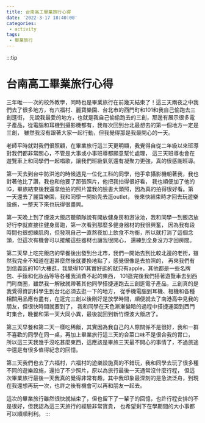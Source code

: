 ```yaml
---
title: 台南高工畢業旅行心得
date: '2022-3-17 18:40:00'
categories:
 - activity
tags:
 - 畢業旅行
---
```


:::tip
# 台南高工畢業旅行心得

三年唯一一次的校外教學，同時也是畢業旅行在前幾天結束了！這三天兩夜之中我們去了很多地方，有六福村、麗寶樂園、台北市的西門町和101和我自己偷跑去三創逛街，
先說我最愛的地方，也就是我自己偷偷跑去的三創，那邊有展示很多電子產品，從電腦和耳機到攝影機都有，我每次回到台北最想去的第一個地方一定是三創，
雖然我沒有跟著大家一起行動，但我覺得那是我最開心的一天。

老師平時就對我們很照顧，在畢業旅行這三天更明顯，我覺得自從二年級以來班導對我們都非常關心，不管是大事或小事班導都願意幫忙處理，
這三天班導也會在遊覽車上和同學們一起唱歌，讓我們班級氣氛還有凝聚力更強，真的很感謝班導。

第一天去到台中防洪池的時候遇見一位化工科的同學，他手拿攝影機朝著我，我也對著他比了讚，我也和他要了那張照片，他把我拍得很好看，
我也順便加了他的IG，畢旅結束後我還拿他拍的照片當我的臉書大頭照，因為真的拍得很好看。第一天還去了麗寶樂園，我和同學一開始先去逛outlet，
後來快結束時才回去玩遊樂設施，一整天下來也玩得很盡興。

第一天晚上到了煙波大飯店聽領隊說有開放健身房和游泳池，我和同學一到飯店放好行李就直接往健身房跑，第一次看到那麼多健身器材的我很興奮，
因為我有段時間也很想練肌肉，但發現自己一直熬夜加上飲食不均衡，所以就打消了這個念頭，但這次有機會可以接觸這些器材也讓我很開心，
還練到全身沒力才回房間。

第二天早上吃完飯店的早餐後出發到台北市，我們一開始去到比較北邊的老街，雖然我完全不知道在逛甚麼然後就要換地點了，感覺很像是去拍照的，
再來我們有到信義區的101大樓逛，我覺得101其實好逛的就只有apple，其他都是一些名牌包、手錶和化妝品等等各種我消費不起的東西，
101逛完後我們搭著遊覽車去到西門町商圈，雖然我一解散就帶著其他同學搭捷運跑去三創逛電子產品，三創真的是我覺得資訊科學生到台北必須去逛一下的地方，
從手機電腦到耳機、相機和各種相關用品應有盡有，在逛完三創以後剛好是放學時間，順便就去了南港高中見我的朋友，但很快時間就要到了，
我和同學在天色漸漸變暗的過程中搭捷運回到西門町集合，晚餐和第一天大同小異，最後就回到新竹煙波大飯店了。

第三天早餐和第二天一樣吃稀飯，其實因為我自己的人際關係不是很好，我和一群不喜歡的同學在同一桌，再加上畢業旅行這三天的合菜口味不是很合我的胃口，
所以這三天我幾乎沒吃甚麼東西，這應該是畢旅三天最不開心的事情了，不過旅途中還是有很多值得紀念的回憶。

第三天我們也去了六福村，六福村的遊樂設施真的不錯玩，我和同學去玩了很多種不同的遊樂設施，還拍了不少照片，原以為旅行最後一天通常沒什麼行程，
但這次畢業旅行最後一天我真的覺得非常有趣，其中我印象最深刻的是急流泛舟，到現在我還想再玩一次，也許之後有機會可以再和朋友一起去。

這次的畢業旅行雖然很快就結束了，但也留下了一輩子的回憶，也許行程安排的不是很好，但我認為這三天旅行的經驗非常寶貴，
也希望剩下在學期間的大小事都可以順順利利。
:::